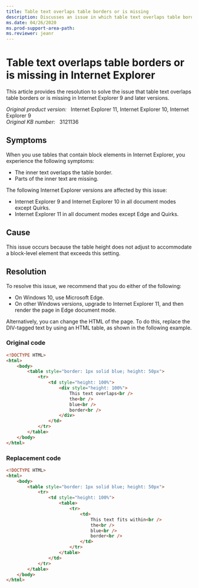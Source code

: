 ```yaml
---
title: Table text overlaps table borders or is missing
description: Discusses an issue in which table text overlaps table borders or is missing in Internet Explorer 9 and later versions. Provides a resolution.
ms.date: 04/26/2020
ms.prod-support-area-path: 
ms.reviewer: jeanr
---
```

# Table text overlaps table borders or is missing in Internet Explorer

This article provides the resolution to solve the issue that table text overlaps table borders or is missing in Internet Explorer 9 and later versions.

_Original product version:_ &nbsp; Internet Explorer 11, Internet Explorer 10, Internet Explorer 9  
_Original KB number:_ &nbsp; 3121136

## Symptoms

When you use tables that contain block elements in Internet Explorer, you experience the following symptoms:

- The inner text overlaps the table border.
- Parts of the inner text are missing.

The following Internet Explorer versions are affected by this issue:

- Internet Explorer 9 and Internet Explorer 10 in all document modes except Quirks.
- Internet Explorer 11 in all document modes except Edge and Quirks.

## Cause

This issue occurs because the table height does not adjust to accommodate a block-level element that exceeds this setting.

## Resolution

To resolve this issue, we recommend that you do either of the following:

- On Windows 10, use Microsoft Edge.
- On other Windows versions, upgrade to Internet Explorer 11, and then render the page in Edge document mode.

Alternatively, you can change the HTML of the page. To do this, replace the DIV-tagged text by using an HTML table, as shown in the following example.

### Original code

```html
<!DOCTYPE HTML>
<html>
    <body>
        <table style="border: 1px solid blue; height: 50px">
            <tr>
                <td style="height: 100%">
                    <div style="height: 100%">
                        This text overlaps<br />
                        the<br />
                        blue<br />
                        border<br />
                    </div>
                </td>
            </tr>
        </table>
    </body>
</html>
```

### Replacement code

```html
<!DOCTYPE HTML>
<html>
    <body>
        <table style="border: 1px solid blue; height: 50px">
            <tr>
                <td style="height: 100%">
                    <table>
                        <tr>
                            <td>
                                This text fits within<br />
                                the<br />
                                blue<br />
                                border<br />
                            </td>
                        </tr>
                    </table>
                </td>
            </tr>
        </table>
    </body>
</html>
```

